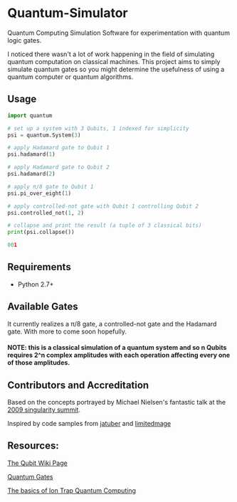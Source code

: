 # Quantum-Simulator
Quantum Computing Simulation Software for experimentation with quantum logic gates.

I noticed there wasn't a lot of work happening in the field of simulating quantum computation on classical machines.
This project aims to simply simulate quantum gates so you might determine the usefulness of using a quantum computer or quantum algorithms.


## Usage
```python
import quantum

# set up a system with 3 Qubits, 1 indexed for simplicity
psi = quantum.System(3)

# apply Hadamard gate to Qubit 1
psi.hadamard(1)

# apply Hadamard gate to Qubit 2
psi.hadamard(2)

# apply π/8 gate to Qubit 1
psi.pi_over_eight(1)

# apply controlled-not gate with Qubit 1 controlling Qubit 2
psi.controlled_not(1, 2)

# collapse and print the result (a tuple of 3 classical bits)
print(psi.collapse())

001
```


## Requirements
- Python 2.7+



## Available Gates
It currently realizes a π/8 gate, a controlled-not gate and the Hadamard gate. With more to come soon hopefully.



#### NOTE: this is a classical simulation of a quantum system and so n Qubits requires 2^n complex amplitudes with each operation affecting every one of those amplitudes. 


## Contributors and Accreditation

Based on the concepts portrayed by Michael Nielsen's fantastic talk at the [2009 singularity summit](https://www.youtube.com/watch?v=vykoKInjuPY).

Inspired by code samples from [jatuber](https://github.com/jtauber/quantumpy) and [limitedmage](https://gist.github.com/limitedmage/945473)


## Resources:
[The Qubit Wiki Page](https://en.wikipedia.org/wiki/Qubit)

[Quantum Gates](https://en.wikipedia.org/wiki/Quantum_gate)

[The basics of Ion Trap Quantum Computing](https://www2.physics.ox.ac.uk/research/ion-trap-quantum-computing-group/intro-to-ion-trap-qc)
